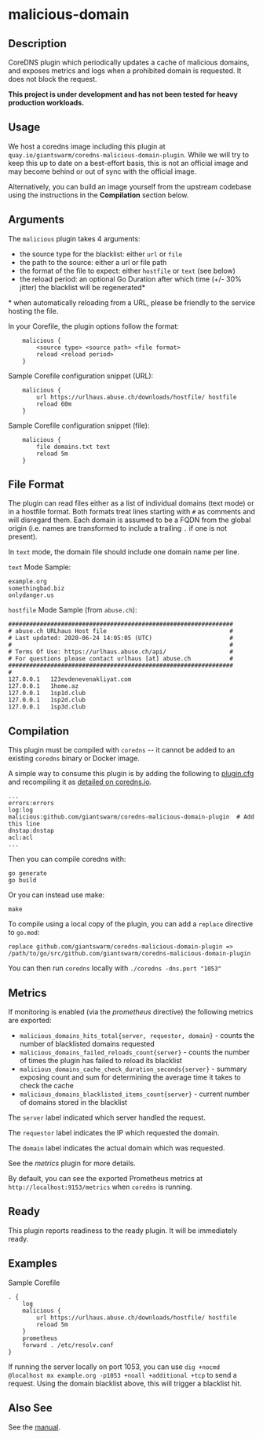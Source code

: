 # malicious-domain

## Description

CoreDNS plugin which periodically updates a cache of malicious domains, and exposes metrics and logs when a prohibited domain is requested. It does not block the request.

**This project is under development and has not been tested for heavy production workloads.**

## Usage

We host a coredns image including this plugin at `quay.io/giantswarm/coredns-malicious-domain-plugin`. While we will try to keep this up to date on a best-effort basis, this is not an official image and may become behind or out of sync with the official image.

Alternatively, you can build an image yourself from the upstream codebase using the instructions in the **Compilation** section below.

## Arguments

The `malicious` plugin takes 4 arguments:

- the source type for the blacklist: either `url` or `file`
- the path to the source: either a url or file path
- the format of the file to expect: either `hostfile` or `text` (see below)
- the reload period: an optional Go Duration after which time (+/- 30% jitter) the blacklist will be regenerated*

\* when automatically reloading from a URL, please be friendly to the service hosting the file.

In your Corefile, the plugin options follow the format:

```
    malicious {
        <source type> <source path> <file format>
        reload <reload period>
    }
```

Sample Corefile configuration snippet (URL):
```
    malicious {
        url https://urlhaus.abuse.ch/downloads/hostfile/ hostfile
        reload 60m
    }
```

Sample Corefile configuration snippet (file):
```
    malicious {
        file domains.txt text
        reload 5m
    }
```

## File Format

The plugin can read files either as a list of individual domains (text mode) or in a hostfile format.
Both formats treat lines starting with `#` as comments and will disregard them.
Each domain is assumed to be a FQDN from the global origin (i.e. names are transformed to include a trailing `.` if one is not present).

In `text` mode, the domain file should include one domain name per line.

`text` Mode Sample:

```
example.org
somethingbad.biz
onlydanger.us
```

`hostfile` Mode Sample (from `abuse.ch`):

```
################################################################
# abuse.ch URLhaus Host file                                   #
# Last updated: 2020-06-24 14:05:05 (UTC)                      #
#                                                              #
# Terms Of Use: https://urlhaus.abuse.ch/api/                  #
# For questions please contact urlhaus [at] abuse.ch           #
################################################################
#
127.0.0.1	123evdenevenakliyat.com
127.0.0.1	1home.az
127.0.0.1	1sp1d.club
127.0.0.1	1sp2d.club
127.0.0.1	1sp3d.club
```

## Compilation

This plugin must be compiled with `coredns` -- it cannot be added to an existing `coredns` binary or Docker image.

A simple way to consume this plugin is by adding the following to [plugin.cfg](https://github.com/coredns/coredns/blob/master/plugin.cfg) and recompiling it as [detailed on coredns.io](https://coredns.io/2017/07/25/compile-time-enabling-or-disabling-plugins/#build-with-compile-time-configuration-file).

~~~
...
errors:errors
log:log
malicious:github.com/giantswarm/coredns-malicious-domain-plugin  # Add this line
dnstap:dnstap
acl:acl
...
~~~

Then you can compile coredns with:

```shell script
go generate
go build
```

Or you can instead use make:

```shell script
make
```

To compile using a local copy of the plugin, you can add a `replace` directive to `go.mod`:
```
replace github.com/giantswarm/coredns-malicious-domain-plugin => /path/to/go/src/github.com/giantswarm/coredns-malicious-domain-plugin
```

You can then run `coredns` locally with `./coredns -dns.port "1053"`

## Metrics

If monitoring is enabled (via the *prometheus* directive) the following metrics are exported:

* `malicious_domains_hits_total{server, requestor, domain}` - counts the number of blacklisted domains requested
* `malicious_domains_failed_reloads_count{server}` - counts the number of times the plugin has failed to reload its blacklist
* `malicious_domains_cache_check_duration_seconds{server}` - summary exposing count and sum for determining the average time it takes to check the cache
* `malicious_domains_blacklisted_items_count{server}` - current number of domains stored in the blacklist

The `server` label indicated which server handled the request.

The `requestor` label indicates the IP which requested the domain.

The `domain` label indicates the actual domain which was requested.

See the *metrics* plugin for more details.

By default, you can see the exported Prometheus metrics at `http://localhost:9153/metrics` when `coredns` is running.

## Ready

This plugin reports readiness to the ready plugin. It will be immediately ready.

## Examples

Sample Corefile

~~~ corefile
. {
    log
    malicious {
        url https://urlhaus.abuse.ch/downloads/hostfile/ hostfile
        reload 5m
    }
    prometheus
    forward . /etc/resolv.conf
}
~~~

If running the server locally on port 1053, you can use
`dig +nocmd @localhost mx example.org -p1053 +noall +additional +tcp`
to send a request.
Using the domain blacklist above, this will trigger a blacklist hit.

## Also See

See the [manual](https://coredns.io/manual).
